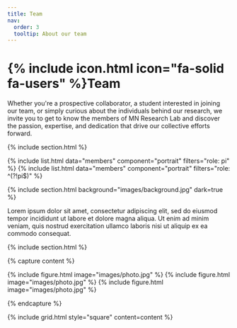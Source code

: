 ```yaml
---
title: Team
nav:
  order: 3
  tooltip: About our team
---
```


# {% include icon.html icon="fa-solid fa-users" %}Team

Whether you're a prospective collaborator, a student interested in joining our team, or simply curious about the individuals behind our research, we invite you to get to know the members of MN Research Lab and discover the passion, expertise, and dedication that drive our collective efforts forward.

{% include section.html %}

{% include list.html data="members" component="portrait" filters="role: pi" %}
{% include list.html data="members" component="portrait" filters="role: ^(?!pi$)" %}

{% include section.html background="images/background.jpg" dark=true %}

Lorem ipsum dolor sit amet, consectetur adipiscing elit, sed do eiusmod tempor
incididunt ut labore et dolore magna aliqua. Ut enim ad minim veniam, quis
nostrud exercitation ullamco laboris nisi ut aliquip ex ea commodo consequat.

{% include section.html %}

{% capture content %}

{% include figure.html image="images/photo.jpg" %}
{% include figure.html image="images/photo.jpg" %}
{% include figure.html image="images/photo.jpg" %}

{% endcapture %}

{% include grid.html style="square" content=content %}
